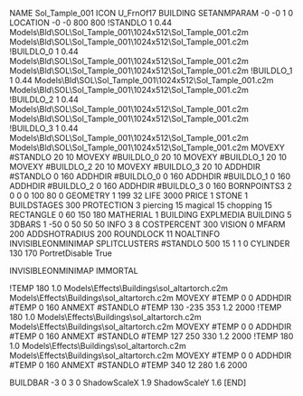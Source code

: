 NAME Sol_Tample_001
ICON U_FrnOf17
BUILDING
SETANMPARAM -0 -0 1 0
LOCATION -0 -0 800 800
!STANDLO      1 0.44 Models\Bld\SOL\Sol_Tample_001\1024x512\Sol_Tample_001.c2m Models\Bld\SOL\Sol_Tample_001\1024x512\Sol_Tample_001.c2m 
!BUILDLO_0    1 0.44 Models\Bld\SOL\Sol_Tample_001\1024x512\Sol_Tample_001.c2m Models\Bld\SOL\Sol_Tample_001\1024x512\Sol_Tample_001.c2m 
!BUILDLO_1    1 0.44 Models\Bld\SOL\Sol_Tample_001\1024x512\Sol_Tample_001.c2m Models\Bld\SOL\Sol_Tample_001\1024x512\Sol_Tample_001.c2m 
!BUILDLO_2    1 0.44 Models\Bld\SOL\Sol_Tample_001\1024x512\Sol_Tample_001.c2m Models\Bld\SOL\Sol_Tample_001\1024x512\Sol_Tample_001.c2m 
!BUILDLO_3    1 0.44 Models\Bld\SOL\Sol_Tample_001\1024x512\Sol_Tample_001.c2m Models\Bld\SOL\Sol_Tample_001\1024x512\Sol_Tample_001.c2m 
MOVEXY #STANDLO   20 10
MOVEXY #BUILDLO_0 20 10
MOVEXY #BUILDLO_1 20 10
MOVEXY #BUILDLO_2 20 10
MOVEXY #BUILDLO_3 20 10
ADDHDIR #STANDLO 0 160
ADDHDIR #BUILDLO_0 0 160
ADDHDIR #BUILDLO_1 0 160
ADDHDIR #BUILDLO_2 0 160
ADDHDIR #BUILDLO_3 0 160
BORNPOINTS3 2 0 0 0 100 80 0
GEOMETRY 1 199 32
LIFE     3000
PRICE 1 STONE 1
BUILDSTAGES 300
PROTECTION 3 piercing 15 magical 15 chopping 15
RECTANGLE    0 60 150 180
MATHERIAL 1 BUILDING
EXPLMEDIA BUILDING 5
3DBARS 1 -50 0 50 50 50
INFO 3 8
COSTPERCENT 300
VISION 0
MFARM 200
ADDSHOTRADIUS 200
ROUNDLOCK 11
NOALTINFO
INVISIBLEONMINIMAP
SPLITCLUSTERS #STANDLO 500 15 1 1 0
CYLINDER 130 170
PortretDisable True

INVISIBLEONMINIMAP
IMMORTAL

!TEMP 180 1.0 Models\Effects\Buildings\sol_altartorch.c2m Models\Effects\Buildings\sol_altartorch.c2m
MOVEXY  #TEMP 0 0
ADDHDIR #TEMP 0 160
ANMEXT #STANDLO #TEMP 130 -235 353 1.2 2000
!TEMP 180 1.0 Models\Effects\Buildings\sol_altartorch.c2m Models\Effects\Buildings\sol_altartorch.c2m
MOVEXY  #TEMP 0 0
ADDHDIR #TEMP 0 160
ANMEXT #STANDLO #TEMP  127 250 330 1.2 2000
!TEMP 180 1.0 Models\Effects\Buildings\sol_altartorch.c2m Models\Effects\Buildings\sol_altartorch.c2m
MOVEXY  #TEMP 0 0
ADDHDIR #TEMP 0 160
ANMEXT #STANDLO #TEMP 340 12 280 1.6 2000

BUILDBAR -3 0 3 0
ShadowScaleX 1.9
ShadowScaleY 1.6
[END]
